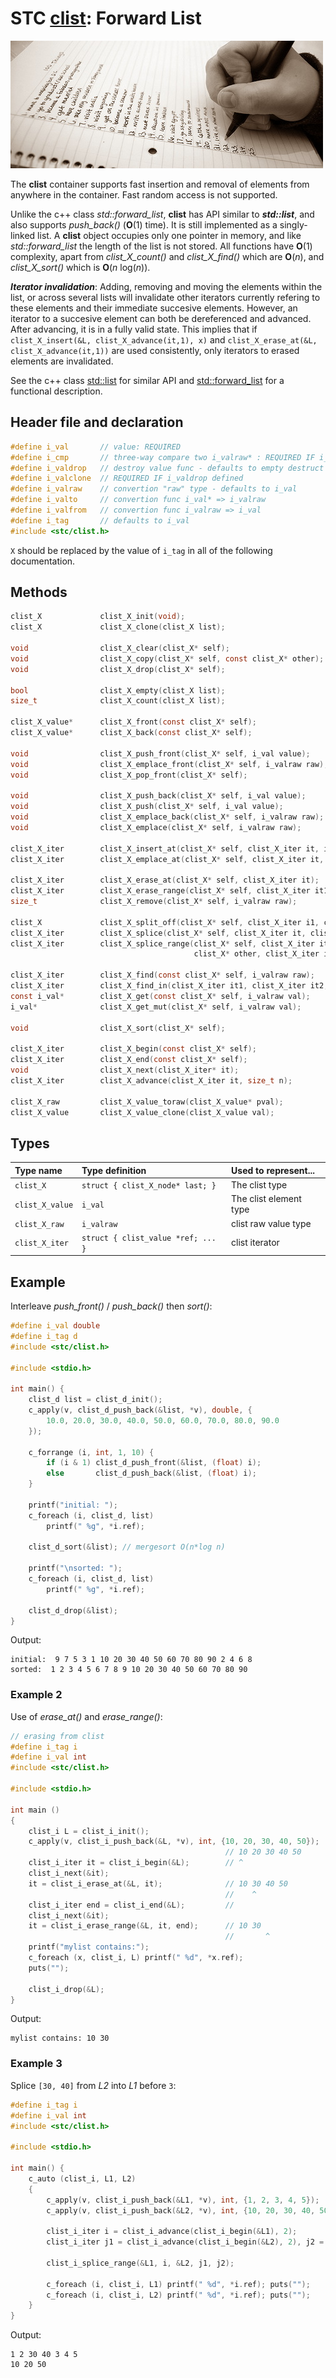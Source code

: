 # STC [clist](../include/stc/clist.h): Forward List
![List](pics/list.jpg)

The **clist** container supports fast insertion and removal of elements from anywhere in the container.
Fast random access is not supported.

Unlike the c++ class *std::forward_list*, **clist** has API similar to ***std::list***, and also supports
*push_back()* (**O**(1) time). It is still implemented as a singly-linked list. A **clist** object
occupies only one pointer in memory, and like *std::forward_list* the length of the list is not stored.
All functions have **O**(1) complexity, apart from *clist_X_count()* and *clist_X_find()* which are **O**(*n*),
and *clist_X_sort()* which is **O**(*n* log(*n*)).

***Iterator invalidation***: Adding, removing and moving the elements within the list, or across several lists
will invalidate other iterators currently refering to these elements and their immediate succesive elements.
However, an iterator to a succesive element can both be dereferenced and advanced. After advancing, it is 
in a fully valid state. This implies that if `clist_X_insert(&L, clist_X_advance(it,1), x)` and
`clist_X_erase_at(&L, clist_X_advance(it,1))` are used consistently, only iterators to erased elements are invalidated.

See the c++ class [std::list](https://en.cppreference.com/w/cpp/container/list) for similar API and
[std::forward_list](https://en.cppreference.com/w/cpp/container/forward_list) for a functional description.

## Header file and declaration

```c
#define i_val       // value: REQUIRED
#define i_cmp       // three-way compare two i_valraw* : REQUIRED IF i_valraw is a non-integral type
#define i_valdrop   // destroy value func - defaults to empty destruct
#define i_valclone  // REQUIRED IF i_valdrop defined
#define i_valraw    // convertion "raw" type - defaults to i_val
#define i_valto     // convertion func i_val* => i_valraw
#define i_valfrom   // convertion func i_valraw => i_val
#define i_tag       // defaults to i_val
#include <stc/clist.h>
```

`X` should be replaced by the value of `i_tag` in all of the following documentation.

## Methods

```c
clist_X             clist_X_init(void);
clist_X             clist_X_clone(clist_X list);

void                clist_X_clear(clist_X* self);
void                clist_X_copy(clist_X* self, const clist_X* other);
void                clist_X_drop(clist_X* self);                                          // destructor

bool                clist_X_empty(clist_X list);
size_t              clist_X_count(clist_X list);                                          // size() in O(n) time

clist_X_value*      clist_X_front(const clist_X* self);
clist_X_value*      clist_X_back(const clist_X* self);

void                clist_X_push_front(clist_X* self, i_val value);
void                clist_X_emplace_front(clist_X* self, i_valraw raw);
void                clist_X_pop_front(clist_X* self);

void                clist_X_push_back(clist_X* self, i_val value);                        // note: no pop_back()
void                clist_X_push(clist_X* self, i_val value);                             // alias for push_back()
void                clist_X_emplace_back(clist_X* self, i_valraw raw);
void                clist_X_emplace(clist_X* self, i_valraw raw);                         // alias for emplace_back()

clist_X_iter        clist_X_insert_at(clist_X* self, clist_X_iter it, i_val value);       // return iter to new elem
clist_X_iter        clist_X_emplace_at(clist_X* self, clist_X_iter it, i_valraw raw);

clist_X_iter        clist_X_erase_at(clist_X* self, clist_X_iter it);                     // return iter after it
clist_X_iter        clist_X_erase_range(clist_X* self, clist_X_iter it1, clist_X_iter it2);
size_t              clist_X_remove(clist_X* self, i_valraw raw);                          // removes matching elements

clist_X             clist_X_split_off(clist_X* self, clist_X_iter i1, clist_X_iter i2);   // split off [i1, i2)
clist_X_iter        clist_X_splice(clist_X* self, clist_X_iter it, clist_X* other);       // return updated valid it
clist_X_iter        clist_X_splice_range(clist_X* self, clist_X_iter it,                  // return updated valid it
                                         clist_X* other, clist_X_iter it1, clist_X_iter it2);

clist_X_iter        clist_X_find(const clist_X* self, i_valraw raw);
clist_X_iter        clist_X_find_in(clist_X_iter it1, clist_X_iter it2, i_valraw raw);
const i_val*        clist_X_get(const clist_X* self, i_valraw val);
i_val*              clist_X_get_mut(clist_X* self, i_valraw val);

void                clist_X_sort(clist_X* self);

clist_X_iter        clist_X_begin(const clist_X* self);
clist_X_iter        clist_X_end(const clist_X* self);
void                clist_X_next(clist_X_iter* it);
clist_X_iter        clist_X_advance(clist_X_iter it, size_t n);                           // return n elements ahead.

clist_X_raw         clist_X_value_toraw(clist_X_value* pval);
clist_X_value       clist_X_value_clone(clist_X_value val);
```

## Types

| Type name           | Type definition                     | Used to represent...      |
|:--------------------|:------------------------------------|:--------------------------|
| `clist_X`           | `struct { clist_X_node* last; }`    | The clist type            |
| `clist_X_value`     | `i_val`                             | The clist element type    |
| `clist_X_raw`       | `i_valraw`                          | clist raw value type      |
| `clist_X_iter`      | `struct { clist_value *ref; ... }`  | clist iterator            |

## Example

Interleave *push_front()* / *push_back()* then *sort()*:
```c
#define i_val double
#define i_tag d
#include <stc/clist.h>

#include <stdio.h>

int main() {
    clist_d list = clist_d_init();
    c_apply(v, clist_d_push_back(&list, *v), double, {
        10.0, 20.0, 30.0, 40.0, 50.0, 60.0, 70.0, 80.0, 90.0
    });

    c_forrange (i, int, 1, 10) {
        if (i & 1) clist_d_push_front(&list, (float) i);
        else       clist_d_push_back(&list, (float) i);
    }

    printf("initial: ");
    c_foreach (i, clist_d, list)
        printf(" %g", *i.ref);

    clist_d_sort(&list); // mergesort O(n*log n)

    printf("\nsorted: ");
    c_foreach (i, clist_d, list)
        printf(" %g", *i.ref);

    clist_d_drop(&list);
}
```
Output:
```
initial:  9 7 5 3 1 10 20 30 40 50 60 70 80 90 2 4 6 8
sorted:  1 2 3 4 5 6 7 8 9 10 20 30 40 50 60 70 80 90
```
### Example 2

Use of *erase_at()* and *erase_range()*:
```c
// erasing from clist
#define i_tag i
#define i_val int
#include <stc/clist.h>

#include <stdio.h>

int main ()
{
    clist_i L = clist_i_init();
    c_apply(v, clist_i_push_back(&L, *v), int, {10, 20, 30, 40, 50});
                                                // 10 20 30 40 50
    clist_i_iter it = clist_i_begin(&L);        // ^
    clist_i_next(&it); 
    it = clist_i_erase_at(&L, it);              // 10 30 40 50
                                                //    ^
    clist_i_iter end = clist_i_end(&L);         //
    clist_i_next(&it);
    it = clist_i_erase_range(&L, it, end);      // 10 30
                                                //       ^
    printf("mylist contains:");
    c_foreach (x, clist_i, L) printf(" %d", *x.ref);
    puts("");

    clist_i_drop(&L);
}
```
Output:
```
mylist contains: 10 30
```

### Example 3

Splice `[30, 40]` from *L2* into *L1* before `3`:
```c
#define i_tag i
#define i_val int
#include <stc/clist.h>

#include <stdio.h>

int main() {
    c_auto (clist_i, L1, L2)
    {
        c_apply(v, clist_i_push_back(&L1, *v), int, {1, 2, 3, 4, 5});
        c_apply(v, clist_i_push_back(&L2, *v), int, {10, 20, 30, 40, 50});

        clist_i_iter i = clist_i_advance(clist_i_begin(&L1), 2);
        clist_i_iter j1 = clist_i_advance(clist_i_begin(&L2), 2), j2 = clist_i_advance(j1, 2);

        clist_i_splice_range(&L1, i, &L2, j1, j2);

        c_foreach (i, clist_i, L1) printf(" %d", *i.ref); puts("");
        c_foreach (i, clist_i, L2) printf(" %d", *i.ref); puts("");
    }
}
```
Output:
```
1 2 30 40 3 4 5
10 20 50
```
